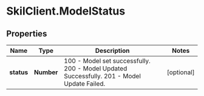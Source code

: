 # SkilClient.ModelStatus

## Properties

Name | Type | Description | Notes
------------ | ------------- | ------------- | -------------
**status** | **Number** | 100 - Model set successfully. 200 - Model Updated Successfully. 201 - Model Update Failed.  | [optional] 


